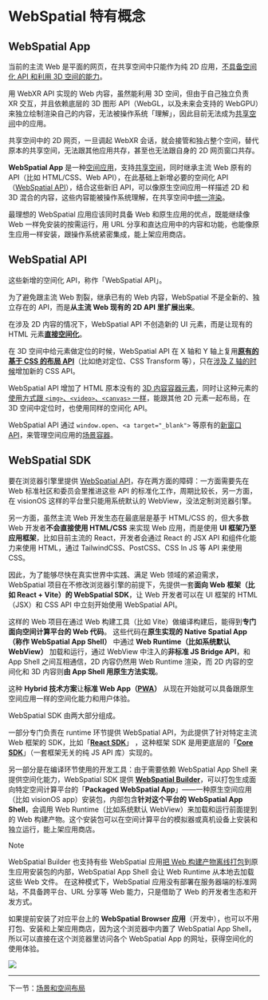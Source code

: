 
# WebSpatial 特有概念

## WebSpatial App

当前的主流 Web 是平面的网页，在共享空间中只能作为纯 2D 应用，[不具备空间化 API 和利用 3D 空间的能力](#)。

用 WebXR API 实现的 Web 内容，虽然能利用 3D 空间，但由于自己独立负责 XR 交互，并且依赖底层的 3D 图形 API（WebGL，以及未来会支持的 WebGPU）来独立绘制渲染自己的内容，无法被操作系统「理解」，因此目前无法成为[共享空间](#)中的应用。

共享空间中的 2D 网页，一旦调起 WebXR 会话，就会接管和独占整个空间，替代原本的共享空间，无法跟其他应用共存，甚至也无法跟自身的 2D 网页窗口共存。

**WebSpatial App** 是一种[空间应用](#)，支持[共享空间](#)，同时继承主流 Web 原有的 API（比如 HTML/CSS、Web API），在此基础上新增必要的空间化 API（[WebSpatial API](#)），结合这些新旧 API，可以像原生空间应用一样描述 2D 和 3D 混合的内容，这些内容能被操作系统理解，在共享空间中[统一渲染](#)。

最理想的 WebSpatial 应用应该同时具备 Web 和原生应用的优点，既能继续像 Web 一样免安装的按需运行，用 URL 分享和直达应用中的内容和功能，也能像原生应用一样安装，跟操作系统紧密集成，能上架应用商店。

## WebSpatial API

这些新增的空间化 API，称作「WebSpatial API」。

为了避免跟主流 Web 割裂，继承已有的 Web 内容，WebSpatial 不是全新的、独立存在的 API，而是**从主流 Web 现有的 2D API 里扩展出来**。

在涉及 2D 内容的情况下，WebSpatial API 不创造新的 UI 元素，而是让现有的 HTML 元素[**直接空间化**](#)。

在 3D 空间中给元素做定位的时候，WebSpatial API 在 X 轴和 Y 轴上复用[**原有的基于 CSS 的布局 API**](#)（比如绝对定位、CSS Transform 等），只在[涉及 Z 轴的时候](#)增加新的 CSS API。

WebSpatial API 增加了 HTML 原本没有的 [3D 内容容器元素](#)，同时让这种元素的[使用方式跟 `<img>`、`<video>`、`<canvas>` 一样](#)，能跟其他 2D 元素一起布局，在 3D 空间中定位时，也使用同样的空间化 API。

WebSpatial API 通过 `window.open`、`<a target="_blank">` 等原有的[新窗口 API](#)，来管理空间应用的[场景容器](#)。

## WebSpatial SDK

要在浏览器引擎里提供 [WebSpatial API](#)，存在两方面的障碍：一方面需要先在 Web 标准社区和委员会里推进这些 API 的标准化工作，周期比较长，另一方面，在 visionOS 这样的平台里只能用系统默认的 WebView，没法定制浏览器引擎。

另一方面，虽然主流 Web 开发生态在最底层是基于 HTML/CSS 的，但大多数 Web 开发者**不会直接使用 HTML/CSS** 来实现 Web 应用，而是使用 **UI 框架乃至应用框架**，比如目前主流的 React，开发者会通过 React 的 JSX API 和组件化能力来使用 HTML，通过 TailwindCSS、PostCSS、CSS In JS 等 API 来使用 CSS。

因此，为了能够尽快在真实世界中实践、满足 Web 领域的紧迫需求，WebSpatial 项目在不修改浏览器引擎的前提下，先提供一套**面向 Web 框架（比如 React + Vite）的  WebSpatial SDK**，让 Web 开发者可以在 UI 框架的 HTML（JSX）和 CSS  API 中立刻开始使用 WebSpatial API。

这样的 Web 项目在通过 Web 构建工具（比如 Vite）做编译构建后，能得到**专门面向空间计算平台的 Web 代码**。
这些代码在**原生实现的 Native Spatial App（称作 WebSpatial App Shell）** 中通过 **Web Runtime（比如系统默认 WebView）** 加载和运行，通过 WebView 中注入的**非标准 JS Bridge API**，和 App Shell 之间互相通信，2D 内容仍然用 Web Runtime 渲染，而 2D 内容的空间化和 3D 内容则**由 App Shell 用原生方法实现**。

这种 **Hybrid 技术方案**让**标准 Web App（[PWA](#)）** 从现在开始就可以具备跟原生空间应用一样的空间化能力和用户体验。

WebSpatial SDK 由两大部分组成。

一部分专门负责在 runtime 环节提供 WebSpatial API，为此提供了针对特定主流 Web 框架的 SDK，比如「[**React SDK**](#)」 ，这种框架 SDK 是用更底层的「[**Core SDK**](#)」（一套框架无关的纯 JS API 库）实现的。

另一部分是在编译环节使用的开发工具：由于需要依赖 WebSpatial App Shell 来提供空间化能力，WebSpatial SDK 提供 [**WebSpatial Builder**](#)，可以打包生成面向特定空间计算平台的「**Packaged WebSpatial App**」——一种原生空间应用（比如 visionOS app）安装包，内部包含**针对这个平台的 WebSpatial App Shell**，会调用 Web Runtime（比如系统默认 WebView）来加载和运行前面提到的 Web 构建产物。这个安装包可以在空间计算平台的模拟器或真机设备上安装和独立运行，能上架应用商店。

> [!NOTE]
> WebSpatial Builder 也支持有些 WebSpatial 应用[把  Web 构建产物离线打包](#)到原生应用安装包的内部，WebSpatial App Shell 会让 Web Runtime 从本地去加载这些 Web 文件。
> 在这种模式下，WebSpatial 应用没有部署在服务器端的标准网站，不具备跨平台、URL 分享等 Web 能力，只是借助了 Web 的开发者生态和开发方式。

如果提前安装了对应平台上的 **WebSpatial Browser 应用**（开发中），也可以不用打包、安装和上架应用商店，因为这个浏览器中内置了 WebSpatial App Shell，所以可以直接在这个浏览器里访问各个 WebSpatial App 的网址，获得空间化的使用体验。

![](../../assets/concepts/2-1.png)

---

下一节：[场景和空间布局](scenes-and-spatial-layouts.md)
